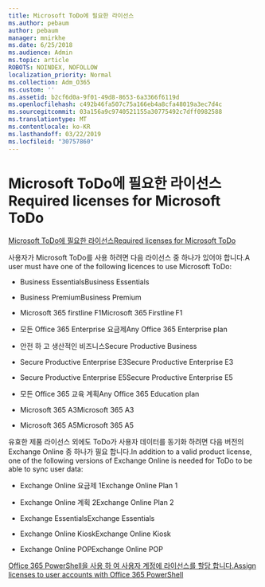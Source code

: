 ```yaml
---
title: Microsoft ToDo에 필요한 라이선스
ms.author: pebaum
author: pebaum
manager: mnirkhe
ms.date: 6/25/2018
ms.audience: Admin
ms.topic: article
ROBOTS: NOINDEX, NOFOLLOW
localization_priority: Normal
ms.collection: Adm_O365
ms.custom: ''
ms.assetid: b2cf6d0a-9f01-49d8-8653-6a3366f6119d
ms.openlocfilehash: c492b46fa507c75a166eb4a8cfa48019a3ec7d4c
ms.sourcegitcommit: 03a156a9c9740521155a30775492c7dff0982588
ms.translationtype: MT
ms.contentlocale: ko-KR
ms.lasthandoff: 03/22/2019
ms.locfileid: "30757860"
---
```

# <a name="required-licenses-for-microsoft-todo"></a><span data-ttu-id="a7086-102">Microsoft ToDo에 필요한 라이선스</span><span class="sxs-lookup"><span data-stu-id="a7086-102">Required licenses for Microsoft ToDo</span></span>

[<span data-ttu-id="a7086-103">Microsoft ToDo에 필요한 라이선스</span><span class="sxs-lookup"><span data-stu-id="a7086-103">Required licenses for Microsoft ToDo</span></span>](https://support.office.com/article/381e9d1b-c500-49b5-973e-890fd86528d7.aspx)
  
<span data-ttu-id="a7086-104">사용자가 Microsoft ToDo를 사용 하려면 다음 라이선스 중 하나가 있어야 합니다.</span><span class="sxs-lookup"><span data-stu-id="a7086-104">A user must have one of the following licences to use Microsoft ToDo:</span></span>
  
- <span data-ttu-id="a7086-105">Business Essentials</span><span class="sxs-lookup"><span data-stu-id="a7086-105">Business Essentials</span></span>
    
- <span data-ttu-id="a7086-106">Business Premium</span><span class="sxs-lookup"><span data-stu-id="a7086-106">Business Premium</span></span>
    
- <span data-ttu-id="a7086-107">Microsoft 365 firstline F1</span><span class="sxs-lookup"><span data-stu-id="a7086-107">Microsoft 365 Firstline F1</span></span>
    
- <span data-ttu-id="a7086-108">모든 Office 365 Enterprise 요금제</span><span class="sxs-lookup"><span data-stu-id="a7086-108">Any Office 365 Enterprise plan</span></span>
    
- <span data-ttu-id="a7086-109">안전 하 고 생산적인 비즈니스</span><span class="sxs-lookup"><span data-stu-id="a7086-109">Secure Productive Business</span></span>
    
- <span data-ttu-id="a7086-110">Secure Productive Enterprise E3</span><span class="sxs-lookup"><span data-stu-id="a7086-110">Secure Productive Enterprise E3</span></span>
    
- <span data-ttu-id="a7086-111">Secure Productive Enterprise E5</span><span class="sxs-lookup"><span data-stu-id="a7086-111">Secure Productive Enterprise E5</span></span>
    
- <span data-ttu-id="a7086-112">모든 Office 365 교육 계획</span><span class="sxs-lookup"><span data-stu-id="a7086-112">Any Office 365 Education plan</span></span>
    
- <span data-ttu-id="a7086-113">Microsoft 365 A3</span><span class="sxs-lookup"><span data-stu-id="a7086-113">Microsoft 365 A3</span></span>
    
- <span data-ttu-id="a7086-114">Microsoft 365 A5</span><span class="sxs-lookup"><span data-stu-id="a7086-114">Microsoft 365 A5</span></span>
    
<span data-ttu-id="a7086-115">유효한 제품 라이선스 외에도 ToDo가 사용자 데이터를 동기화 하려면 다음 버전의 Exchange Online 중 하나가 필요 합니다.</span><span class="sxs-lookup"><span data-stu-id="a7086-115">In addition to a valid product license, one of the following versions of Exchange Online is needed for ToDo to be able to sync user data:</span></span> 
  
- <span data-ttu-id="a7086-116">Exchange Online 요금제 1</span><span class="sxs-lookup"><span data-stu-id="a7086-116">Exchange Online Plan 1</span></span>
    
- <span data-ttu-id="a7086-117">Exchange Online 계획 2</span><span class="sxs-lookup"><span data-stu-id="a7086-117">Exchange Online Plan 2</span></span>
    
- <span data-ttu-id="a7086-118">Exchange Essentials</span><span class="sxs-lookup"><span data-stu-id="a7086-118">Exchange Essentials</span></span>
    
- <span data-ttu-id="a7086-119">Exchange Online Kiosk</span><span class="sxs-lookup"><span data-stu-id="a7086-119">Exchange Online Kiosk</span></span>
    
- <span data-ttu-id="a7086-120">Exchange Online POP</span><span class="sxs-lookup"><span data-stu-id="a7086-120">Exchange Online POP</span></span>
    
[<span data-ttu-id="a7086-121">Office 365 PowerShell을 사용 하 여 사용자 계정에 라이선스를 할당 합니다.</span><span class="sxs-lookup"><span data-stu-id="a7086-121">Assign licenses to user accounts with Office 365 PowerShell</span></span>](https://docs.microsoft.com/office365/enterprise/powershell/assign-licenses-to-user-accounts-with-office-365-powershell )
  

